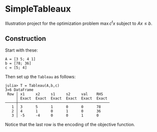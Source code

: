 # SimpleTableaux

Illustration project for the optimization problem
$\max c^t x$ subject to $Ax ≤ b$.

## Construction

Start with these:
```
A = [3 5; 4 1]
b = [78; 36]
c = [5; 4]
```
Then set up the `Tableau` as follows:
```
julia> T = Tableau(A,b,c)
3×6 DataFrame
 Row │ x1     x2     s1     s2     val    RHS   
     │ Exact  Exact  Exact  Exact  Exact  Exact 
─────┼──────────────────────────────────────────
   1 │ 3      5      1      0      0      78
   2 │ 4      1      0      1      0      36
   3 │ -5     -4     0      0      1      0
```
Notice that the last row is the encoding of the objective function.

